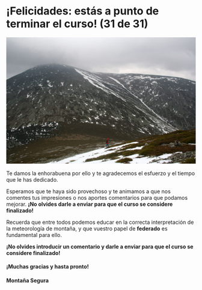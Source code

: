 # ¡Felicidades: estás a punto de terminar el curso! (31 de 31)

![Felicidades!](img/Moncayo_niebla.jpg)

Te damos la enhorabuena por ello y te agradecemos el esfuerzo y el tiempo que le has dedicado.

Esperamos que te haya sido provechoso y te animamos a que nos comentes tus impresiones o nos aportes comentarios para que podamos mejorar. **¡No olvides darle a enviar para que el curso se considere finalizado!**  

Recuerda que entre todos podemos educar en la correcta interpretación de la meteorología de montaña, y que vuestro papel de **federado** es fundamental para ello.

**¡No olvides introducir un comentario y darle a enviar para que el curso se considere finalizado!**

#### ¡Muchas gracias y hasta pronto!

#### Montaña Segura